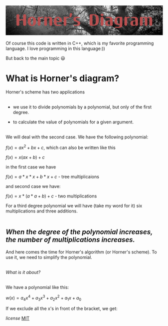 
![alt text](HornerDiagram.png)

Of course this code is written in C++, which is my favorite programming language. I love programming in this language:))

But back to the main topic :smiley:


**What is Horner's diagram?**
==
Horner's scheme has two applications<br><br>

- we use it to divide polynomials by a polynomial, but only of the first degree.

- to calculate the value of polynomials for a given argument.<br><br>


We will deal with the second case. We have the following polynomial:

$`f(x) = ax^2 + bx + c`$, which can also be written like this

$`f(x) = x(ax + b) + c`$

in the first case we have

$f(x) = a * x * x + b * x + c$  - tree multiplicaions

and second case we have:

$`f(x) = x * (a * a + b) + c`$ - two multiplications
 
For a third degree polynomial we will have (take my word 
for it) six multiplications and three additions.<br><br>

***When the degree of the polynomial increases, the number of multiplications increases.***
--

And here comes the time for Horner's algorithm (or Horner's scheme). To use it, we need to simplify the polynomial.<br><br>

*What is it about?*<br><br>

We have a polynomial like this:

$`w(x) = a_4x^4 + a_3x^3 + a_2x^2 + a_1x + a_0`$


If we exclude all the x's in front of the bracket, we get:<br>


*license* 
[MIT](https://choosealicense.com/licenses/mit/)
